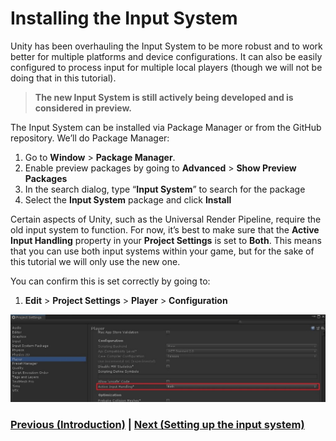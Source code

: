 # Installing the Input System

Unity has been overhauling the Input System to be more robust and to work better for multiple platforms and device configurations. It can also be easily configured to process input for multiple local players (though we will not be doing that in this tutorial). 

> **The new Input System is still actively being developed and is considered in preview.**

The Input System can be installed via Package Manager or from the GitHub repository. We’ll do Package Manager:

1.	Go to **Window** > **Package Manager**. 
2.	Enable preview packages by going to **Advanced** > **Show Preview Packages**
3.	In the search dialog, type “**Input System**” to search for the package
4.	Select the **Input System** package and click **Install**

Certain aspects of Unity, such as the Universal Render Pipeline, require the old input system to function. For now, it’s best to make sure that the **Active Input Handling** property in your **Project Settings** is set to **Both**. This means that you can use both input systems within your game, but for the sake of this tutorial we will only use the new one. 

You can confirm this is set correctly by going to:

1.	**Edit** > **Project Settings** > **Player** > **Configuration** 

![Active Input Handling Check](../images/pt-1-2-activeInputHandling.jpg)

### [Previous (Introduction)](../readme.md)    |     [Next (Setting up the input system)](./pt-2-setting-up-the-input-system.md)